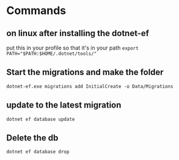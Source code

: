 # Commands

## on linux after installing the dotnet-ef

 put this in your profile so that it's in your path
 `export PATH="$PATH:$HOME/.dotnet/tools/"`

## Start the migrations and make the folder

`dotnet-ef.exe migrations add InitialCreate -o Data/Migrations`

## update to the latest migration

`dotnet ef database update`


## Delete the db
`dotnet ef database drop`